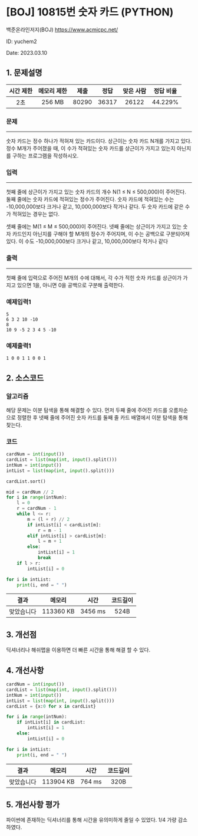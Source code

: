 # [BOJ] 10815번 숫자 카드 (PYTHON)
백준온라인저지(BOJ) https://www.acmicpc.net/

ID: yuchem2

Date: 2023.03.10

## 1. 문제설명
| 시간 제한 | 메모리 제한 | 제출  | 정답 | 맞은 사람 | 정답 비율 |
| :---: | :---: | :---: | :---: | :---: | :---: |
|   2초    |  256 MB  | 80290  | 36317 | 26122 | 44.229% |

### 문제
---
숫자 카드는 정수 하나가 적혀져 있는 카드이다. 상근이는 숫자 카드 N개를 가지고 있다. 정수 M개가 주어졌을 때, 이 수가 적혀있는 숫자 카드를 상근이가 가지고 있는지 아닌지를 구하는 프로그램을 작성하시오.

### 입력
---
첫째 줄에 상근이가 가지고 있는 숫자 카드의 개수 N(1 ≤ N ≤ 500,000)이 주어진다. 둘째 줄에는 숫자 카드에 적혀있는 정수가 주어진다. 숫자 카드에 적혀있는 수는 -10,000,000보다 크거나 같고, 10,000,000보다 작거나 같다. 두 숫자 카드에 같은 수가 적혀있는 경우는 없다.

셋째 줄에는 M(1 ≤ M ≤ 500,000)이 주어진다. 넷째 줄에는 상근이가 가지고 있는 숫자 카드인지 아닌지를 구해야 할 M개의 정수가 주어지며, 이 수는 공백으로 구분되어져 있다. 이 수도 -10,000,000보다 크거나 같고, 10,000,000보다 작거나 같다

### 출력
---
첫째 줄에 입력으로 주어진 M개의 수에 대해서, 각 수가 적힌 숫자 카드를 상근이가 가지고 있으면 1을, 아니면 0을 공백으로 구분해 출력한다.

### 예제입력1
```
5
6 3 2 10 -10
8
10 9 -5 2 3 4 5 -10
```

### 예제출력1
```
1 0 0 1 1 0 0 1
```

## 2. 소스코드
### 알고리즘
해당 문제는 이분 탐색을 통해 해결할 수 있다. 먼저 두째 줄에 주어진 카드를 오름차순으로 정렬한 후 넷째 줄에 주어진 숫자 카드를 둘째 줄 카드 배열에서 이분 탐색을 통해 찾는다.  

### 코드
```python
cardNum = int(input())
cardList = list(map(int, input().split()))
intNum = int(input())
intList = list(map(int, input().split()))

cardList.sort()

mid = cardNum // 2
for i in range(intNum):
    l = 0
    r = cardNum - 1
    while l <= r:
        m = (l + r) // 2
        if intList[i] < cardList[m]:
            r = m - 1
        elif intList[i] > cardList[m]:
            l = m + 1
        else:
            intList[i] = 1
            break
    if l > r:
        intList[i] = 0

for i in intList:
    print(i, end = " ")

```
| 결과 | 메모리 | 시간 | 코드길이 |
|:---:|:-----: | :---: | :----: |
| 맞았습니다 | 113360 KB | 3456 ms | 524B |


## 3. 개선점
딕셔너리나 해쉬맵을 이용하면 더 빠른 시간을 통해 해결 할 수 있다. 
## 4. 개선사항
```python
cardNum = int(input())
cardList = list(map(int, input().split()))
intNum = int(input())
intList = list(map(int, input().split()))
cardList = {x:0 for x in cardList}

for i in range(intNum):
    if intList[i] in cardList:
        intList[i] = 1
    else:
        intList[i] = 0

for i in intList:
    print(i, end = " ")
```

| 결과 | 메모리 | 시간 | 코드길이 |
|:---:|:-----: | :---: | :----: |
| 맞았습니다 | 113904 KB | 764 ms | 320B |

## 5. 개선사항 평가

파이썬에 존재하는 딕셔너리를 통해 시간을 유의미하게 줄일 수 있었다. 1/4 가량 감소하였다. 
